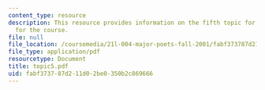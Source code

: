 ```yaml
---
content_type: resource
description: This resource provides information on the fifth topic for discussion
  for the course.
file: null
file_location: /coursemedia/21l-004-major-poets-fall-2001/fabf373787d211d02be0350b2c869666_topic5.pdf
file_type: application/pdf
resourcetype: Document
title: topic5.pdf
uid: fabf3737-87d2-11d0-2be0-350b2c869666
---
```

